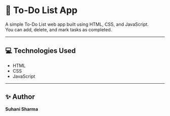 # 📝 To-Do List App

A simple To-Do List web app built using HTML, CSS, and JavaScript.  
You can add, delete, and mark tasks as completed.  

---

## 💻 Technologies Used
- HTML  
- CSS  
- JavaScript  

---

## ✨ Author
**Suhani Sharma**
